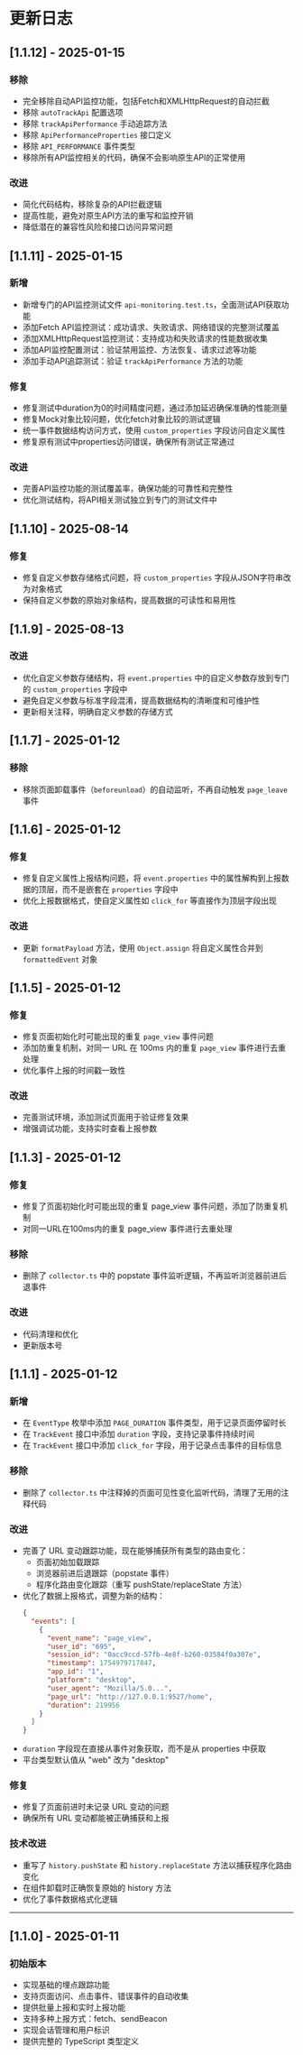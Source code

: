 # 更新日志

## [1.1.12] - 2025-01-15

### 移除
- 完全移除自动API监控功能，包括Fetch和XMLHttpRequest的自动拦截
- 移除 `autoTrackApi` 配置选项
- 移除 `trackApiPerformance` 手动追踪方法
- 移除 `ApiPerformanceProperties` 接口定义
- 移除 `API_PERFORMANCE` 事件类型
- 移除所有API监控相关的代码，确保不会影响原生API的正常使用

### 改进
- 简化代码结构，移除复杂的API拦截逻辑
- 提高性能，避免对原生API方法的重写和监控开销
- 降低潜在的兼容性风险和接口访问异常问题

## [1.1.11] - 2025-01-15

### 新增
- 新增专门的API监控测试文件 `api-monitoring.test.ts`，全面测试API获取功能
- 添加Fetch API监控测试：成功请求、失败请求、网络错误的完整测试覆盖
- 添加XMLHttpRequest监控测试：支持成功和失败请求的性能数据收集
- 添加API监控配置测试：验证禁用监控、方法恢复、请求过滤等功能
- 添加手动API追踪测试：验证 `trackApiPerformance` 方法的功能

### 修复
- 修复测试中duration为0的时间精度问题，通过添加延迟确保准确的性能测量
- 修复Mock对象比较问题，优化fetch对象比较的测试逻辑
- 统一事件数据结构访问方式，使用 `custom_properties` 字段访问自定义属性
- 修复原有测试中properties访问错误，确保所有测试正常通过

### 改进
- 完善API监控功能的测试覆盖率，确保功能的可靠性和完整性
- 优化测试结构，将API相关测试独立到专门的测试文件中

## [1.1.10] - 2025-08-14

### 修复
- 修复自定义参数存储格式问题，将 `custom_properties` 字段从JSON字符串改为对象格式
- 保持自定义参数的原始对象结构，提高数据的可读性和易用性

## [1.1.9] - 2025-08-13

### 改进
- 优化自定义参数存储结构，将 `event.properties` 中的自定义参数存放到专门的 `custom_properties` 字段中
- 避免自定义参数与标准字段混淆，提高数据结构的清晰度和可维护性
- 更新相关注释，明确自定义参数的存储方式

## [1.1.7] - 2025-01-12

### 移除
- 移除页面卸载事件（`beforeunload`）的自动监听，不再自动触发 `page_leave` 事件

## [1.1.6] - 2025-01-12

### 修复
- 修复自定义属性上报结构问题，将 `event.properties` 中的属性解构到上报数据的顶层，而不是嵌套在 `properties` 字段中
- 优化上报数据格式，使自定义属性如 `click_for` 等直接作为顶层字段出现

### 改进
- 更新 `formatPayload` 方法，使用 `Object.assign` 将自定义属性合并到 `formattedEvent` 对象

## [1.1.5] - 2025-01-12

### 修复
- 修复页面初始化时可能出现的重复 `page_view` 事件问题
- 添加防重复机制，对同一 URL 在 100ms 内的重复 `page_view` 事件进行去重处理
- 优化事件上报的时间戳一致性

### 改进
- 完善测试环境，添加测试页面用于验证修复效果
- 增强调试功能，支持实时查看上报参数

## [1.1.3] - 2025-01-12

### 修复
- 修复了页面初始化时可能出现的重复 page_view 事件问题，添加了防重复机制
- 对同一URL在100ms内的重复 page_view 事件进行去重处理

### 移除
- 删除了 `collector.ts` 中的 popstate 事件监听逻辑，不再监听浏览器前进后退事件

### 改进
- 代码清理和优化
- 更新版本号

## [1.1.1] - 2025-01-12

### 新增
- 在 `EventType` 枚举中添加 `PAGE_DURATION` 事件类型，用于记录页面停留时长
- 在 `TrackEvent` 接口中添加 `duration` 字段，支持记录事件持续时间
- 在 `TrackEvent` 接口中添加 `click_for` 字段，用于记录点击事件的目标信息

### 移除
- 删除了 `collector.ts` 中注释掉的页面可见性变化监听代码，清理了无用的注释代码

### 改进
- 完善了 URL 变动跟踪功能，现在能够捕获所有类型的路由变化：
  - 页面初始加载跟踪
  - 浏览器前进后退跟踪（popstate 事件）
  - 程序化路由变化跟踪（重写 pushState/replaceState 方法）
- 优化了数据上报格式，调整为新的结构：
  ```json
  {
    "events": [
      {
        "event_name": "page_view",
        "user_id": "695",
        "session_id": "0acc9ccd-57fb-4e8f-b260-03584f0a307e",
        "timestamp": 1754979717847,
        "app_id": "1",
        "platform": "desktop",
        "user_agent": "Mozilla/5.0...",
        "page_url": "http://127.0.0.1:9527/home",
        "duration": 219956
      }
    ]
  }
  ```
- `duration` 字段现在直接从事件对象获取，而不是从 properties 中获取
- 平台类型默认值从 "web" 改为 "desktop"

### 修复
- 修复了页面前进时未记录 URL 变动的问题
- 确保所有 URL 变动都能被正确捕获和上报

### 技术改进
- 重写了 `history.pushState` 和 `history.replaceState` 方法以捕获程序化路由变化
- 在组件卸载时正确恢复原始的 history 方法
- 优化了事件数据格式化逻辑

---

## [1.1.0] - 2025-01-11

### 初始版本
- 实现基础的埋点跟踪功能
- 支持页面访问、点击事件、错误事件的自动收集
- 提供批量上报和实时上报功能
- 支持多种上报方式：fetch、sendBeacon
- 实现会话管理和用户标识
- 提供完整的 TypeScript 类型定义
